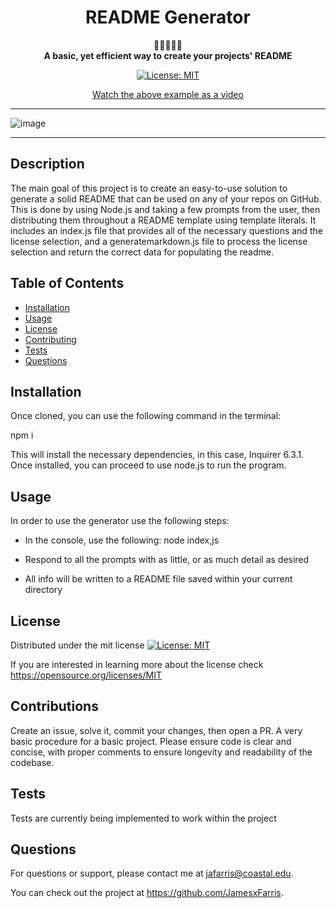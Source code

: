 <div align="center">
<h1 align="center"> README Generator </h1>

📄📄📄📄📄 <br>
<strong>A basic, yet efficient way to create your projects' README </strong>

[![License: MIT](https://img.shields.io/badge/License-MIT-yellow.svg)](https://opensource.org/licenses/MIT)

[Watch the above example as a video](https://github.com/JamesxFarris/readme-generator/issues/2#issue-1704918987)

</div>
<hr>

![image](https://github.com/JamesxFarris/readme-generator/assets/51385562/61365e6c-9403-4e5f-bb16-73450882b57d)

<hr>

## Description

The main goal of this project is to create an easy-to-use solution to generate a solid README that can be used on any of your repos on GitHub. This is done by using Node.js and taking a few prompts from the user, then distributing them throughout a README template using template literals. It includes an index.js file that provides all of the necessary questions and the license selection, and a generatemarkdown.js file to process the license selection and return the correct data for populating the readme.

## Table of Contents

- [Installation](#installation)
- [Usage](#usage)
- [License](#license)
- [Contributing](#contributing)
- [Tests](#tests)
- [Questions](#questions)

## Installation

Once cloned, you can use the following command in the terminal:

npm i

This will install the necessary dependencies, in this case, Inquirer 6.3.1. Once installed, you can proceed to use node.js to run the program.

## Usage

In order to use the generator use the following steps:

- In the console, use the following: node index,js

- Respond to all the prompts with as little, or as much detail as desired

- All info will be written to a README file saved within your current directory

## License

Distributed under the mit license [![License: MIT](https://img.shields.io/badge/License-MIT-yellow.svg)](https://opensource.org/licenses/MIT)

If you are interested in learning more about the license check https://opensource.org/licenses/MIT

## Contributions

Create an issue, solve it, commit your changes, then open a PR. A very basic procedure for a basic project. Please ensure code is clear and concise, with proper comments to ensure longevity and readability of the codebase.

## Tests

Tests are currently being implemented to work within the project

## Questions

For questions or support, please contact me at jafarris@coastal.edu.

You can check out the project at https://github.com/JamesxFarris.
